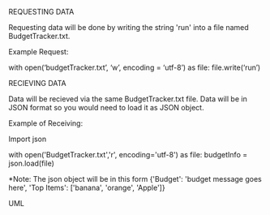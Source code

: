 REQUESTING DATA

Requesting data will be done by writing the string 'run' into a file named BudgetTracker.txt. 

Example Request:

  with open(‘budgetTracker.txt’, ‘w’, encoding = ‘utf-8’) as file:
           file.write(‘run’)


RECIEVING DATA

Data will be recieved via the same BudgetTracker.txt file. Data will be in JSON format so you would need
to load it as JSON object. 

Example of Receiving:

Import json

  with open('BudgetTracker.txt','r', encoding='utf-8') as file:
        budgetInfo = json.load(file)

*Note: The json object will be in this form
{'Budget': 'budget message goes here', 'Top Items': ['banana', 'orange', 'Apple']}

UML












